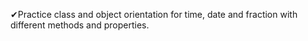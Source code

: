 ✔Practice class and object orientation for time, date and fraction with different methods and properties.
